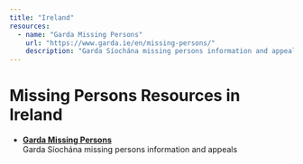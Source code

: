 ```yaml
---
title: "Ireland"
resources:
  - name: "Garda Missing Persons"
    url: "https://www.garda.ie/en/missing-persons/"
    description: "Garda Síochána missing persons information and appeals"
---
```


# Missing Persons Resources in Ireland

- **[Garda Missing Persons](https://www.garda.ie/en/missing-persons/)**  
  Garda Síochána missing persons information and appeals
